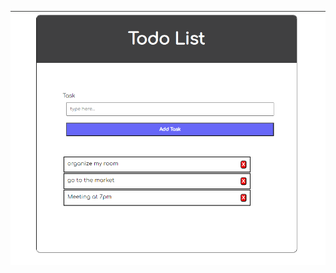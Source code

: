 <p align="center">
  <img src="https://github.com/tavinhoo/todo-List/blob/main/assets/print.PNG" alt="print to-do-list">
</p>
